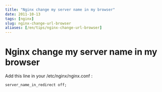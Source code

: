 ```yaml
---
title: "Nginx change my server name in my browser"
date: 2011-10-13
tags: [nginx]
slug: nginx-change-url-browser
aliases: [/en/tips/nginx-change-url-browser]
---
```

# Nginx change my server name in my browser

Add this line in your /etc/nginx/nginx.conf :

```
server_name_in_redirect off;
```


